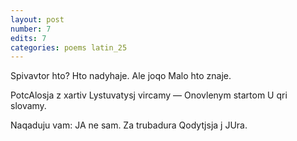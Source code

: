 ```yaml
---
layout: post
number: 7
edits: 7
categories: poems latin_25
---
```


Spivavtor hto?
Hto nadyhaje. 
Ale joqo 
Malo hto znaje. 

PotcAlosja z xartiv 
Lystuvatysj vircamy —
Onovlenym startom 
U qri slovamy. 

Naqaduju vam:
JA ne sam. 
Za trubadura
Qodytjsja j JUra.
